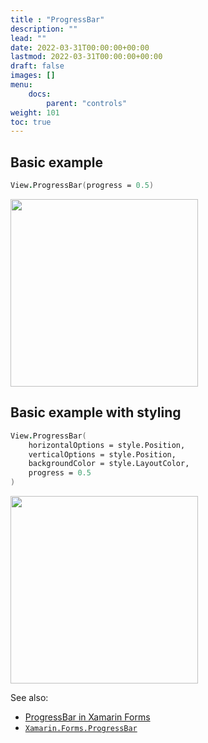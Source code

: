 ```yaml
---
title : "ProgressBar"
description: ""
lead: ""
date: 2022-03-31T00:00:00+00:00
lastmod: 2022-03-31T00:00:00+00:00
draft: false
images: []
menu:
    docs:
        parent: "controls"
weight: 101
toc: true
---
```


## Basic example

```fs
View.ProgressBar(progress = 0.5)
```

<img src="images/view/ProgressBar-adr-basic.png" width="300">

## Basic example with styling

```fs
View.ProgressBar(
    horizontalOptions = style.Position,
    verticalOptions = style.Position,
    backgroundColor = style.LayoutColor,
    progress = 0.5
)
```

<img src="images/view/ProgressBar-adr-styled.png" width="300">

See also:

* [ProgressBar in Xamarin Forms](https://docs.microsoft.com/en-us/xamarin/xamarin-forms/user-interface/ProgressBar)
* [`Xamarin.Forms.ProgressBar`](https://docs.microsoft.com/en-us/dotnet/api/Xamarin.Forms.ProgressBar)
